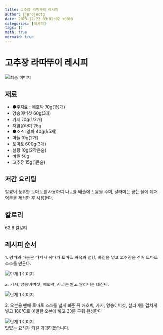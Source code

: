 ```yaml
---
title: 고추장 라따뚜이 레시피
author: jjprojectg
date: 2023-12-22 03:01:02 +0000
categories: [레시피]
tags: []
math: true
mermaid: true
---
```

<meta name="og:type" content="website"/>
<meta charset="UTF-8"/>
<div class="header">
  <h1>고추장 라따뚜이 레시피</h1>
</div>

<div class="container my-4">
  <div class="row">
    <div class="col-12 col-md-6">
      <div class="recipe-image">
        <img src="http://www.foodsafetykorea.go.kr/uploadimg/cook/10_00193_2.png" class="step-image" alt="최종 이미지"/>
      </div>
    </div>
    <div class="col-12 col-md-6">
      <div class="ingredients">
        <h2>재료</h2>
        <ul class="card">
          <li> ●주재료 : 애호박 70g(1½개) </li>
          <li>  양송이버섯 60g(3개) </li>
          <li>  가지 70g(1/2개) </li>
          <li>  저염살라미 25g </li>
          <li> ●소스 :양파 40g(1/5개) </li>
          <li>  마늘 10g(2개) </li>
          <li>  토마토 600g(3개) </li>
          <li>  설탕 10g(2작은술) </li>
          <li>  바질 50g </li>
          <li>  고추장 15g(1큰술) </li>
</ul>
      </div>
    </div>
    <div class="col-12 col-md-6">
      <div class="ingredients">
        <h2>저감 요리팁</h2>
        <div class="card"> 
          <p>
            칼륨이 풍부한 토마토를 사용하여 나트륨 배출에 도움을 주며, 살라미는 끓는 물에 데쳐 염분을 제거한 후 사용한다.
          </p>
        </div>
      </div>
      <div class="ingredients">
        <h2>칼로리</h2>
        <div class="card"> 
          <p>
            62.6 칼로리
          </p>
        </div>
      </div>
    </div>
  </div>

  <h2 class="my-4">레시피 순서</h2>
  <div class="card recipe-card">
    <div class="card-body recipe-step">
      <p class="card-text step-description">1. 양파와 마늘은 다져서 볶다가 토마토 과육과 설탕, 바질을 넣고 고추장을 섞어 토마토 소스를 만든다.</p>
      <img src="http://www.foodsafetykorea.go.kr/uploadimg/cook/20_00193_1.png" alt="단계 1 이미지" class="step-image"/>
    </div>
  </div>
  <div class="card recipe-card">
    <div class="card-body recipe-step">
      <p class="card-text step-description">2. 가지, 양송이버섯, 애호박, 사과는 썰고 살라미는 데친다.</p>
      <img src="http://www.foodsafetykorea.go.kr/uploadimg/cook/20_00193_2.png" alt="단계 1 이미지" class="step-image"/>
    </div>
  </div>
  <div class="card recipe-card">
    <div class="card-body recipe-step">
      <p class="card-text step-description">3. 오븐용 팬에 토마토 소스를 넓게 펴준 뒤 애호박, 가지, 양송이버섯, 살라미를 겹치게 넣고 180℃로 예열한 오븐에 넣고 30분 구워 완성한다</p>
      <img src="http://www.foodsafetykorea.go.kr/uploadimg/cook/20_00193_3.png" alt="단계 1 이미지" class="step-image"/>
    </div>
  </div>

</div>
맛있는 요리가 되길 기대하겠습니다.
